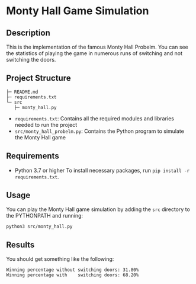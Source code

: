 # Monty Hall Game Simulation

## Description
This is the implementation of the famous Monty Hall Probelm. You can see the statistics of playing the game in numerous runs of switching and not switching the doors.

## Project Structure
```
├─ README.md
├─ requirements.txt
└─ src
   ├─ monty_hall.py
```
- `requirements.txt`: Contains all the required modules and libraries needed to run the project
- `src/monty_hall_probelm.py`: Contains the Python program to simulate the Monty Hall game

## Requirements

- Python 3.7 or higher
To install necessary packages, run `pip install -r requirements.txt`.

## Usage

You can play the Monty Hall game simulation by adding the `src` directory to the PYTHONPATH and running:

`python3 src/monty_hall.py`

## Results

You should get something like the following:

```
Winning percentage without switching doors: 31.80%
Winning percentage with    switching doors: 68.20%
```